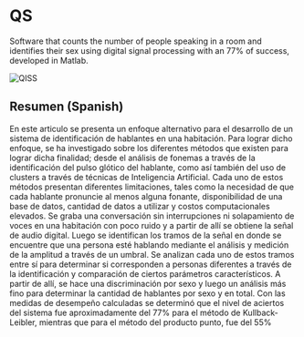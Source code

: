 # QS
Software that counts the number of people speaking in a room and identifies their sex using digital signal processing with an 77% of success, developed in Matlab.

<img alt="QISS" style="border-width:0" src="https://i.ibb.co/9TqTzC5/image.png" />

## Resumen (Spanish)
En este articulo se presenta un enfoque alternativo para el desarrollo de un sistema de identificación de hablantes en una habitación. Para lograr dicho enfoque, se ha investigado sobre los diferentes métodos que existen para lograr dicha finalidad; desde el análisis de fonemas a través de la   identificación del pulso glótico del hablante, como así también del uso de clusters a través de técnicas de Inteligencia Artificial. Cada uno de estos métodos presentan diferentes limitaciones, tales como la necesidad de que cada hablante pronuncie al menos alguna fonante, disponibilidad de una base de datos, cantidad de datos a utilizar y costos computacionales elevados. Se graba una conversación sin interrupciones ni solapamiento de voces en una habitación con poco ruido y a partir de allí se obtiene la señal de audio digital. Luego se identifican los tramos de la señal en donde se encuentre que una persona esté hablando mediante el análisis y medición de la amplitud a través de un umbral. Se analizan cada uno de estos tramos entre sí para determinar si corresponden a personas diferentes a través de la identificación y comparación de ciertos parámetros característicos. A partir de allí, se hace una discriminación por sexo y luego un análisis más fino para determinar la cantidad de hablantes por sexo y en total. Con las medidas de desempeño calculadas se determinó que el nivel de aciertos del sistema fue aproximadamente del 77% para el método de Kullback-Leibler, mientras que para el método del producto punto, fue del 55%
